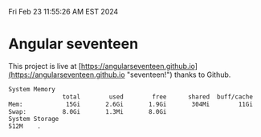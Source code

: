 Fri Feb 23 11:55:26 AM EST 2024

# Angular seventeen


This project is live at [https://angularseventeen.github.io](https://angularseventeen.github.io "seventeen!") thanks to Github.

```bash
System Memory
               total        used        free      shared  buff/cache   available
Mem:            15Gi       2.6Gi       1.9Gi       304Mi        11Gi        12Gi
Swap:          8.0Gi       1.3Mi       8.0Gi
System Storage
512M	.
```
```bash
